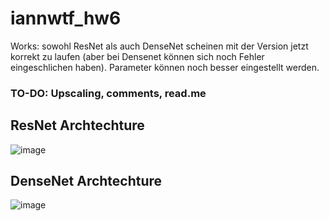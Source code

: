 # iannwtf_hw6

Works: sowohl ResNet als auch DenseNet scheinen mit der Version jetzt korrekt zu laufen (aber bei Densenet können sich noch Fehler eingeschlichen haben). Parameter können noch besser eingestellt werden.

### TO-DO: Upscaling, comments, read.me


## ResNet Archtechture
![image](https://user-images.githubusercontent.com/93341845/144702801-75467194-9835-4c3b-803c-4be983af75e8.png)
## DenseNet Archtechture
![image](https://user-images.githubusercontent.com/93341845/144702823-0ec814a9-84c9-419f-a86d-17bce1053b8a.png)
